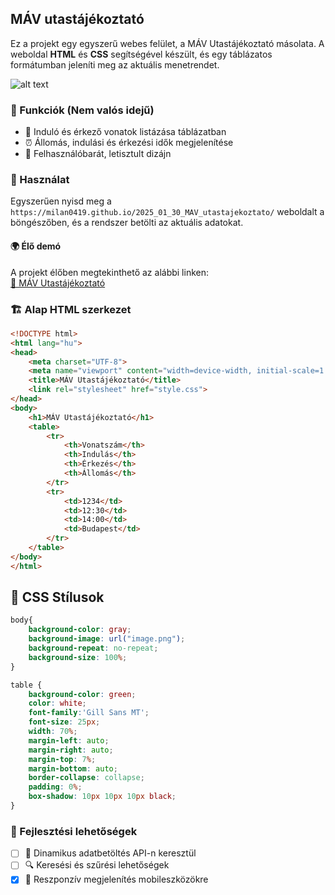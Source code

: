 ## MÁV utastájékoztató

Ez a projekt egy egyszerű webes felület, a MÁV Utastájékoztató másolata. A weboldal **HTML** és **CSS** segítségével készült, és egy táblázatos formátumban jeleníti meg az aktuális menetrendet.

![alt text](https://encrypted-tbn0.gstatic.com/images?q=tbn:ANd9GcTENgTB9awH7gVkBdPfobi765VMPjRs7Xofmg&s)

### 📌 Funkciók (Nem valós idejű)
- 🚉 Induló és érkező vonatok listázása táblázatban
- ⏰ Állomás, indulási és érkezési idők megjelenítése
- 🎨 Felhasználóbarát, letisztult dizájn

### 🚀 Használat
Egyszerűen nyisd meg a `https://milan0419.github.io/2025_01_30_MAV_utastajekoztato/` weboldalt a böngészőben, és a rendszer betölti az aktuális adatokat.
#### 🌍 Élő demó

A projekt élőben megtekinthető az alábbi linken:  
[🔗 MÁV Utastájékoztató](https://milan0419.github.io/2025_01_30_MAV_utastajekoztato/)

### 🏗️ Alap HTML szerkezet
```html
<!DOCTYPE html>
<html lang="hu">
<head>
    <meta charset="UTF-8">
    <meta name="viewport" content="width=device-width, initial-scale=1.0">
    <title>MÁV Utastájékoztató</title>
    <link rel="stylesheet" href="style.css">
</head>
<body>
    <h1>MÁV Utastájékoztató</h1>
    <table>
        <tr>
            <th>Vonatszám</th>
            <th>Indulás</th>
            <th>Érkezés</th>
            <th>Állomás</th>
        </tr>
        <tr>
            <td>1234</td>
            <td>12:30</td>
            <td>14:00</td>
            <td>Budapest</td>
        </tr>
    </table>
</body>
</html>
```

## 🎨 CSS Stílusok
```css
body{
    background-color: gray;
    background-image: url("image.png");
    background-repeat: no-repeat;
    background-size: 100%;
}

table {
    background-color: green;
    color: white;
    font-family:'Gill Sans MT';
    font-size: 25px;
    width: 70%;
    margin-left: auto;
    margin-right: auto;
    margin-top: 7%;
    margin-bottom: auto;
    border-collapse: collapse;
    padding: 0%;
    box-shadow: 10px 10px 10px black;
}
```

### 🔧 Fejlesztési lehetőségek
- [ ] 🔄 Dinamikus adatbetöltés API-n keresztül
- [ ] 🔍 Keresési és szűrési lehetőségek
- [x] 📱 Reszponzív megjelenítés mobileszközökre